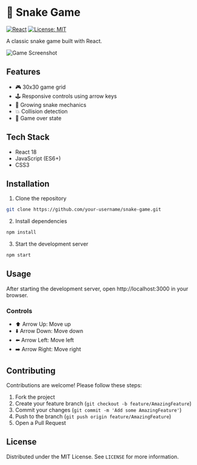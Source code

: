 # 🐍 Snake Game

[![React](https://img.shields.io/badge/React-18.2.0-blue)](https://reactjs.org/)
[![License: MIT](https://img.shields.io/badge/License-MIT-yellow.svg)](https://opensource.org/licenses/MIT)

A classic snake game built with React.

![Game Screenshot](./public/screenshot.png)

## Features
- 🎮 30x30 game grid
- 🕹️ Responsive controls using arrow keys
- 🐍 Growing snake mechanics
- 💥 Collision detection
- 🎯 Game over state

## Tech Stack
- React 18
- JavaScript (ES6+)
- CSS3

## Installation
1. Clone the repository
```bash
git clone https://github.com/your-username/snake-game.git
```
2. Install dependencies
```bash
npm install
```
3. Start the development server
```bash
npm start
```

## Usage
After starting the development server, open http://localhost:3000 in your browser.

### Controls
- ⬆️ Arrow Up: Move up
- ⬇️ Arrow Down: Move down  
- ⬅️ Arrow Left: Move left
- ➡️ Arrow Right: Move right

## Contributing
Contributions are welcome! Please follow these steps:
1. Fork the project
2. Create your feature branch (`git checkout -b feature/AmazingFeature`)
3. Commit your changes (`git commit -m 'Add some AmazingFeature'`)
4. Push to the branch (`git push origin feature/AmazingFeature`)
5. Open a Pull Request

## License
Distributed under the MIT License. See `LICENSE` for more information.
